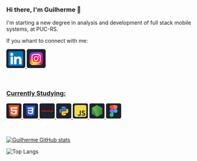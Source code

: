 ### Hi there, I'm Guilherme 👋
<p width="40px">
  I'm starting a new degree in analysis and development of full stack mobile systems, at PUC-RS.

  If you whant to connect with me:
</p>
<p>
  <a target="_blank" href="https://www.linkedin.com/in/guilhermecmartins/">
  <img width="50px" src="https://github.com/gui-bus/TechIcons/blob/main/Dark/Linkedin.svg"/>

  <a target="_blank" href="https://www.instagram.com/iugmartins/">
  <img width="50px" src="https://github.com/gui-bus/TechIcons/blob/main/Dark/Instagram.svg/">
</p>
  
<br/>

   
### Currently Studying:
<p align="left">
<img width="40px" src="https://github.com/gui-bus/TechIcons/blob/main/Dark/HTML.svg"/>
<img width="40px" src="https://github.com/gui-bus/TechIcons/blob/main/Dark/CSS.svg"/>
<img width="40px" src="https://github.com/gui-bus/TechIcons/blob/main/Dark/Oracle.svg"/>
<img width="40px" src="https://github.com/gui-bus/TechIcons/blob/main/Dark/Python.svg"/>
<img width="40px" src="https://github.com/gui-bus/TechIcons/blob/main/Dark/Javascript.svg"/>
<img width="40px" src="https://github.com/gui-bus/TechIcons/blob/main/Dark/NodeJS.svg"/>
<img width="40px" src="https://github.com/gui-bus/TechIcons/blob/main/Dark/Figma.svg"/>
</p>
<br/>

[![Guilherme GitHub stats](https://github-readme-stats.vercel.app/api?username=martinsgui&theme=blue-green)](https://github.com/anuraghazra/github-readme-stats)


![Top Langs](https://github-readme-stats.vercel.app/api/top-langs/?username=martinsgui&theme=blue-green&layout=compact)



